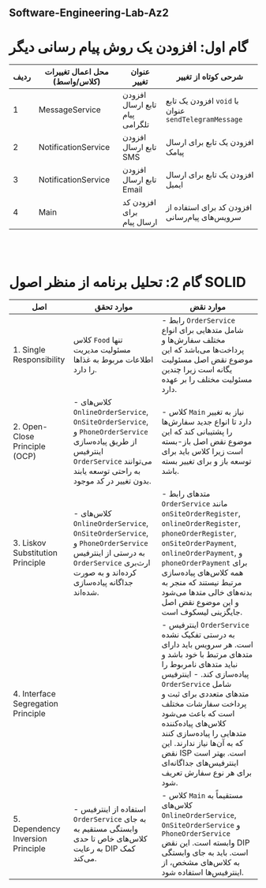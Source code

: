 ## Software-Engineering-Lab-Az2



# گام اول: افزودن یک روش پیام رسانی دیگر
| ردیف | محل اعمال تغییرات (کلاس/واسط) | عنوان تغییر                   | شرحی کوتاه از تغییر                             |
|------|--------------------------------|-------------------------------|------------------------------------------------|
| 1    | MessageService                 | افزودن تابع ارسال پیام تلگرامی | افزودن یک تابع `void` با عنوان `sendTelegramMessage` |
| 2    | NotificationService            | افزودن تابع ارسال SMS        | افزودن یک تابع برای ارسال پیامک               |
| 3    | NotificationService            | افزودن تابع ارسال Email      | افزودن یک تابع برای ارسال ایمیل               |
| 4    | Main                           | افزودن کد برای ارسال پیام    | افزودن کد برای استفاده از سرویس‌های پیام‌رسانی |

<br>
<br> 

# گام 2: تحلیل برنامه از منظر اصول SOLID

| اصل | موارد تحقق | موارد نقض |
|-----|-------------|-------------|
| 1. Single Responsibility | کلاس `Food` تنها مسئولیت مدیریت اطلاعات مربوط به غذاها را دارد. | - رابط `OrderService` شامل متدهایی برای انواع مختلف سفارش‌ها و پرداخت‌ها می‌باشد که این موضوع نقض اصل مسئولیت یگانه است زیرا چندین مسئولیت مختلف را بر عهده دارد. |
| 2. Open-Close Principle (OCP) | - کلاس‌های `OnlineOrderService`, `OnSiteOrderService`, و `PhoneOrderService` از طریق پیاده‌سازی اینترفیس `OrderService` می‌توانند به راحتی توسعه یابند بدون تغییر در کد موجود. | - کلاس `Main` نیاز به تغییر دارد تا انواع جدید سفارش‌ها را پشتیبانی کند که این موضوع نقض اصل باز-بسته است زیرا کلاس باید برای توسعه باز و برای تغییر بسته باشد. |
| 3. Liskov Substitution Principle | - کلاس‌های `OnlineOrderService`, `OnSiteOrderService`, و `PhoneOrderService` به درستی از اینترفیس `OrderService` ارث‌بری کرده‌اند و به صورت جداگانه پیاده‌سازی شده‌اند. | - متدهای رابط `OrderService` مانند `onSiteOrderRegister`, `onlineOrderRegister`, `phoneOrderRegister`, `onSiteOrderPayment`, `onlineOrderPayment`, و `phoneOrderPayment` برای همه کلاس‌های پیاده‌سازی مرتبط نیستند که منجر به بدنه‌های خالی متدها می‌شود و این موضوع نقض اصل جایگزینی لیسکوف است. |
| 4. Interface Segregation Principle | | - اینترفیس `OrderService` به درستی تفکیک نشده است. هر سرویس باید دارای متدهای مرتبط با خود باشد و نباید متدهای نامربوط را پیاده‌سازی کند. - اینترفیس `OrderService` شامل متدهای متعددی برای ثبت و پرداخت سفارشات مختلف است که باعث می‌شود کلاس‌های پیاده‌کننده متدهایی را پیاده‌سازی کنند که به آن‌ها نیاز ندارند. این نقض ISP است. بهتر است اینترفیس‌های جداگانه‌ای برای هر نوع سفارش تعریف شود. |
| 5. Dependency Inversion Principle | - استفاده از اینترفیس `OrderService` به جای وابستگی مستقیم به کلاس‌های خاص تا حدی به رعایت DIP کمک می‌کند. | - کلاس `Main` مستقیماً به کلاس‌های `OnlineOrderService`, `OnSiteOrderService` و `PhoneOrderService` وابسته است. این نقض DIP است. باید به جای وابستگی به کلاس‌های مشخص، از اینترفیس‌ها استفاده شود. |

